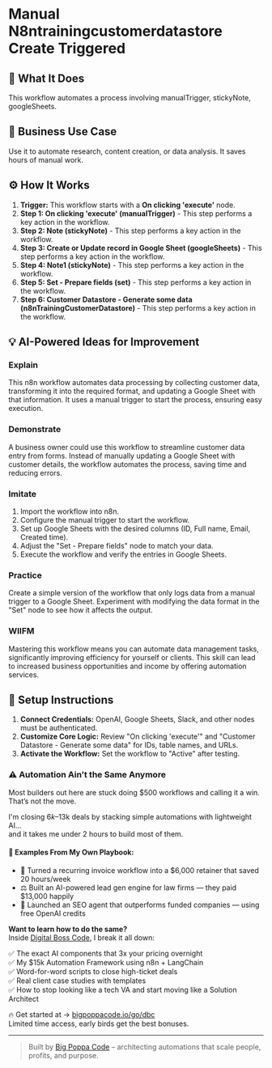 # Manual N8ntrainingcustomerdatastore Create Triggered

## 🚀 What It Does
This workflow automates a process involving manualTrigger, stickyNote, googleSheets.

## 💼 Business Use Case
Use it to automate research, content creation, or data analysis. It saves hours of manual work.

## ⚙️ How It Works
1.  **Trigger:** This workflow starts with a **On clicking 'execute'** node.
2. **Step 1: On clicking 'execute' (manualTrigger)** - This step performs a key action in the workflow.
3. **Step 2: Note (stickyNote)** - This step performs a key action in the workflow.
4. **Step 3: Create or Update record in Google Sheet (googleSheets)** - This step performs a key action in the workflow.
5. **Step 4: Note1 (stickyNote)** - This step performs a key action in the workflow.
6. **Step 5: Set - Prepare fields (set)** - This step performs a key action in the workflow.
7. **Step 6: Customer Datastore - Generate some data (n8nTrainingCustomerDatastore)** - This step performs a key action in the workflow.

## 💡 AI-Powered Ideas for Improvement
### Explain
This n8n workflow automates data processing by collecting customer data, transforming it into the required format, and updating a Google Sheet with that information. It uses a manual trigger to start the process, ensuring easy execution.

### Demonstrate
A business owner could use this workflow to streamline customer data entry from forms. Instead of manually updating a Google Sheet with customer details, the workflow automates the process, saving time and reducing errors.

### Imitate
1. Import the workflow into n8n.
2. Configure the manual trigger to start the workflow.
3. Set up Google Sheets with the desired columns (ID, Full name, Email, Created time).
4. Adjust the "Set - Prepare fields" node to match your data.
5. Execute the workflow and verify the entries in Google Sheets.

### Practice
Create a simple version of the workflow that only logs data from a manual trigger to a Google Sheet. Experiment with modifying the data format in the "Set" node to see how it affects the output.

### WIIFM
Mastering this workflow means you can automate data management tasks, significantly improving efficiency for yourself or clients. This skill can lead to increased business opportunities and income by offering automation services.

## 🔧 Setup Instructions
1. **Connect Credentials:** OpenAI, Google Sheets, Slack, and other nodes must be authenticated.
2. **Customize Core Logic:** Review "On clicking 'execute'" and "Customer Datastore - Generate some data" for IDs, table names, and URLs.
3. **Activate the Workflow:** Set the workflow to "Active" after testing.

### ⚠️ Automation Ain’t the Same Anymore

Most builders out here are stuck doing $500 workflows and calling it a win.  
That’s not the move.  

I'm closing $6k–$13k deals by stacking simple automations with lightweight AI...  
and it takes me under 2 hours to build most of them.

#### 🧠 Examples From My Own Playbook:
- 🔁 Turned a recurring invoice workflow into a $6,000 retainer that saved 20 hours/week  
- ⚖️ Built an AI-powered lead gen engine for law firms — they paid $13,000 happily  
- 🚀 Launched an SEO agent that outperforms funded companies — using free OpenAI credits  

**Want to learn how to do the same?**  
Inside [Digital Boss Code](https://bigpoppacode.io/go/dbc), I break it all down:

✅ The exact AI components that 3x your pricing overnight  
✅ My $15k Automation Framework using n8n + LangChain  
✅ Word-for-word scripts to close high-ticket deals  
✅ Real client case studies with templates  
✅ How to stop looking like a tech VA and start moving like a Solution Architect  

🔥 Get started at → [bigpoppacode.io/go/dbc](https://bigpoppacode.io/go/dbc)  
Limited time access, early birds get the best bonuses.

---
> Built by [Big Poppa Code](https://bigpoppacode.io) – architecting automations that scale people, profits, and purpose.
